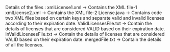 Details of the files :
xmlLicense1.xml -> Contains the XML file-1
xmlLicense2.xml -> Contains the XML file-2
License.java -> Contains code two XML files based on certain keys and separate valid and invalid licenses according to their expiration date.
ValidLicensesFile.txt -> Contain the details of licenses that are considered VALID based on their expiration date.
InValidLicensesFile.txt -> Contain the details of licenses that are considered VALID based on their expiration date.
mergedFile.txt -> Contain the details of all the licenses.
